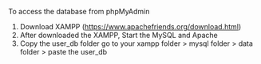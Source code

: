 To access the database from phpMyAdmin

1. Download XAMPP (https://www.apachefriends.org/download.html)
2. After downloaded the XAMPP, Start the MySQL and Apache
3. Copy the user_db folder go to your xampp folder > mysql folder > data folder > paste the user_db
